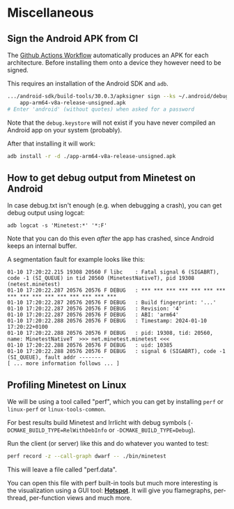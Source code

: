 # Miscellaneous

## Sign the Android APK from CI

The [Github Actions Workflow](https://github.com/minetest/minetest/actions?query=workflow%3Aandroid+event%3Apush)
automatically produces an APK for each architecture.
Before installing them onto a device they however need to be signed.

This requires an installation of the Android SDK and `adb`.
```bash
.../android-sdk/build-tools/30.0.3/apksigner sign --ks ~/.android/debug.keystore \
    app-arm64-v8a-release-unsigned.apk
# Enter 'android' (without quotes) when asked for a password
```

Note that the `debug.keystore` will not exist if you have never compiled an
Android app on your system (probably).

After that installing it will work:
```bash
adb install -r -d ./app-arm64-v8a-release-unsigned.apk
```

## How to get debug output from Minetest on Android

In case debug.txt isn't enough (e.g. when debugging a crash), you can get debug
output using logcat:

`adb logcat -s 'Minetest:*' '*:F'`

Note that you can do this even *after* the app has crashed,
since Android keeps an internal buffer.

A segmentation fault for example looks like this:

```
01-10 17:20:22.215 19308 20560 F libc    : Fatal signal 6 (SIGABRT), code -1 (SI_QUEUE) in tid 20560 (MinetestNativeT), pid 19308 (netest.minetest)
01-10 17:20:22.287 20576 20576 F DEBUG   : *** *** *** *** *** *** *** *** *** *** *** *** *** *** *** ***
01-10 17:20:22.287 20576 20576 F DEBUG   : Build fingerprint: '...'
01-10 17:20:22.287 20576 20576 F DEBUG   : Revision: '4'
01-10 17:20:22.287 20576 20576 F DEBUG   : ABI: 'arm64'
01-10 17:20:22.288 20576 20576 F DEBUG   : Timestamp: 2024-01-10 17:20:22+0100
01-10 17:20:22.288 20576 20576 F DEBUG   : pid: 19308, tid: 20560, name: MinetestNativeT  >>> net.minetest.minetest <<<
01-10 17:20:22.288 20576 20576 F DEBUG   : uid: 10385
01-10 17:20:22.288 20576 20576 F DEBUG   : signal 6 (SIGABRT), code -1 (SI_QUEUE), fault addr --------
[ ... more information follows ... ]
```

## Profiling Minetest on Linux

We will be using a tool called "perf", which you can get by installing `perf` or `linux-perf` or `linux-tools-common`.

For best results build Minetest and Irrlicht with debug symbols
(`-DCMAKE_BUILD_TYPE=RelWithDebInfo` or `-DCMAKE_BUILD_TYPE=Debug`).

Run the client (or server) like this and do whatever you wanted to test:
```bash
perf record -z --call-graph dwarf -- ./bin/minetest
```

This will leave a file called "perf.data".

You can open this file with perf built-in tools but much more interesting
is the visualization using a GUI tool: **[Hotspot](https://github.com/KDAB/hotspot)**.
It will give you flamegraphs, per-thread, per-function views and much more.
